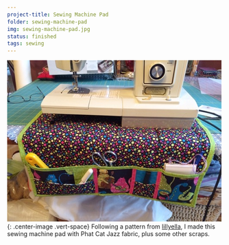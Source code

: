 ```yaml
---
project-title: Sewing Machine Pad
folder: sewing-machine-pad
img: sewing-machine-pad.jpg
status: finished
tags: sewing
---
```

![Finished sewing machine pad](/assets/img/sewing-machine-pad/sewing-machine-pad.jpg){: .center-image .vert-space}
Following a pattern from [lillyella](http://lillyella.blogspot.com), I made this sewing machine pad with Phat Cat Jazz fabric, plus some other scraps.